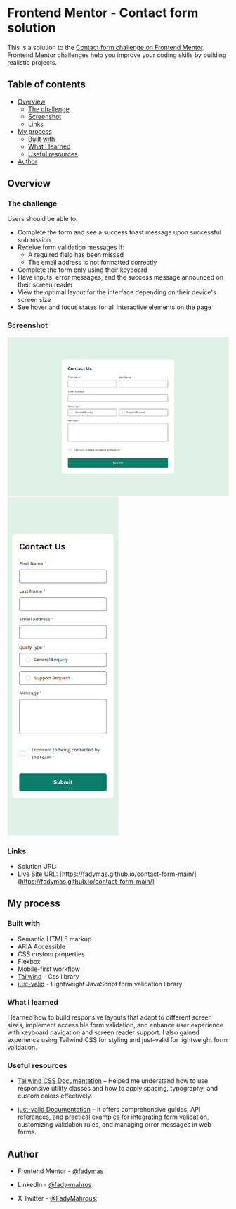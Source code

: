 # Frontend Mentor - Contact form solution

This is a solution to the [Contact form challenge on Frontend Mentor](https://www.frontendmentor.io/challenges/contact-form--G-hYlqKJj). Frontend Mentor challenges help you improve your coding skills by building realistic projects.

## Table of contents

- [Overview](#overview)
  - [The challenge](#the-challenge)
  - [Screenshot](#screenshot)
  - [Links](#links)
- [My process](#my-process)
  - [Built with](#built-with)
  - [What I learned](#what-i-learned)
  - [Useful resources](#useful-resources)
- [Author](#author)

## Overview

### The challenge

Users should be able to:

- Complete the form and see a success toast message upon successful submission
- Receive form validation messages if:
  - A required field has been missed
  - The email address is not formatted correctly
- Complete the form only using their keyboard
- Have inputs, error messages, and the success message announced on their screen reader
- View the optimal layout for the interface depending on their device's screen size
- See hover and focus states for all interactive elements on the page

### Screenshot

![Pc Version](assets/images/pcVersion.png)
![Mobile Version](assets/images/mobileVersion.png)

### Links

- Solution URL: []()
- Live Site URL: [https://fadymas.github.io/contact-form-main/](https://fadymas.github.io/contact-form-main/)

## My process

### Built with

- Semantic HTML5 markup
- ARIA Accessible
- CSS custom properties
- Flexbox
- Mobile-first workflow
- [Tailwind](https://tailwindcss.com/) - Css library
- [just-valid](https://github.com/just-valid/just-valid) - Lightweight JavaScript form validation library

### What I learned

I learned how to build responsive layouts that adapt to different screen sizes, implement accessible form validation, and enhance user experience with keyboard navigation and screen reader support. I also gained experience using Tailwind CSS for styling and just-valid for lightweight form validation.

### Useful resources

- [Tailwind CSS Documentation](https://tailwindcss.com/docs) – Helped me understand how to use responsive utility classes and how to apply spacing, typography, and custom colors effectively.

- [just-valid Documentation](https://just-validate.dev/docs/intro) – It offers comprehensive guides, API references, and practical examples for integrating form validation, customizing validation rules, and managing error messages in web forms.

## Author

- Frontend Mentor - [@fadymas](https://www.frontendmentor.io/profile/fadymas)

- LinkedIn - [@fady-mahros](www.linkedin.com/in/fady-mahrous)

- X Twitter - [@FadyMahrous](https://x.com/fadymahros941);
